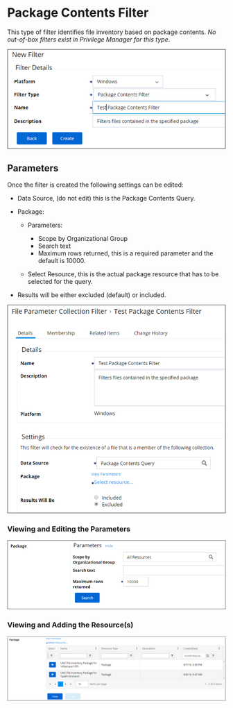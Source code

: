 [title]: # (Package Contents Filter)
[tags]: # (filter types)
[priority]: # (2)
# Package Contents Filter

This type of filter identifies file inventory based on package contents. *No out-of-box filters exist in Privilege Manager for this type*.

![New Package Contents Filter](images/package/pack-1.png)

## Parameters

Once the filter is created the following settings can be edited:

* Data Source, (do not edit) this is the Package Contents Query.
* Package:

  * Parameters:

    * Scope by Organizational Group
    * Search text
    * Maximum rows returned, this is a required parameter and the default is 10000.
  * Select Resource, this is the actual package resource that has to be selected for the query.
* Results will be either excluded (default) or included.

![Edit the Package Contents Filter](images/package/pack-2.png)

### Viewing and Editing the Parameters

![Edit the parameters of the Package Contents Filter](images/msi/msi-pack-3.png)

### Viewing and Adding the Resource(s)

![Selecting the Resource for the Package Contents Filter](images/msi/msi-pack-4.png)
